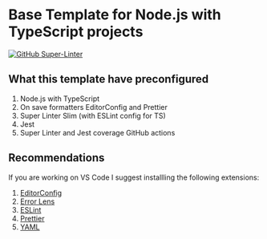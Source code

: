 # Base Template for Node.js with TypeScript projects

[![GitHub Super-Linter](https://github.com/RafaelMedeirosGomes/ts-node-template/workflows/Lint%20Code%20Base/badge.svg)](https://github.com/marketplace/actions/super-linter)

## What this template have preconfigured

1. Node.js with TypeScript
2. On save formatters EditorConfig and Prettier
3. Super Linter Slim (with ESLint config for TS)
4. Jest
5. Super Linter and Jest coverage GitHub actions

## Recommendations

If you are working on VS Code I suggest installling the following extensions:

1. [EditorConfig](https://marketplace.visualstudio.com/items?itemName=EditorConfig.EditorConfig)
2. [Error Lens](https://marketplace.visualstudio.com/items?itemName=usernamehw.errorlens)
3. [ESLint](https://marketplace.visualstudio.com/items?itemName=dbaeumer.vscode-eslint)
4. [Prettier](https://marketplace.visualstudio.com/items?itemName=esbenp.prettier-vscode)
5. [YAML](https://marketplace.visualstudio.com/items?itemName=redhat.vscode-yaml)
